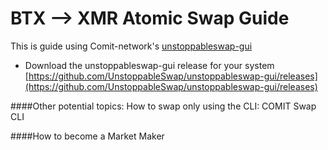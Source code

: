 # BTX --> XMR Atomic Swap Guide  
  
This is guide using Comit-network's [unstoppableswap-gui](https://github.com/UnstoppableSwap/unstoppableswap-gui/releases)    
  
  
- Download the unstoppableswap-gui release for your system [https://github.com/UnstoppableSwap/unstoppableswap-gui/releases](https://github.com/UnstoppableSwap/unstoppableswap-gui/releases)
  
####Other potential topics: How to swap only using the CLI: COMIT Swap CLI  
  
####How to become a Market Maker